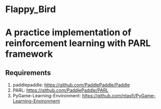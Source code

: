 # Flappy_Bird
# A practice implementation of reinforcement learning with PARL framework

## Requirements
1. paddlepaddle: https://github.com/PaddlePaddle/Paddle
2. PARL: https://github.com/PaddlePaddle/PARL
3. PyGame-Learning-Environment: https://github.com/ntasfi/PyGame-Learning-Environment

